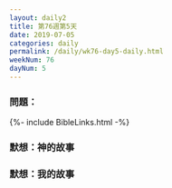 ```yaml
---
layout: daily2
title: 第76週第5天 
date: 2019-07-05
categories: daily
permalink: /daily/wk76-day5-daily.html
weekNum: 76
dayNum: 5
---
```


### 問題：

{%- include BibleLinks.html -%}

### 默想：神的故事

### 默想：我的故事

